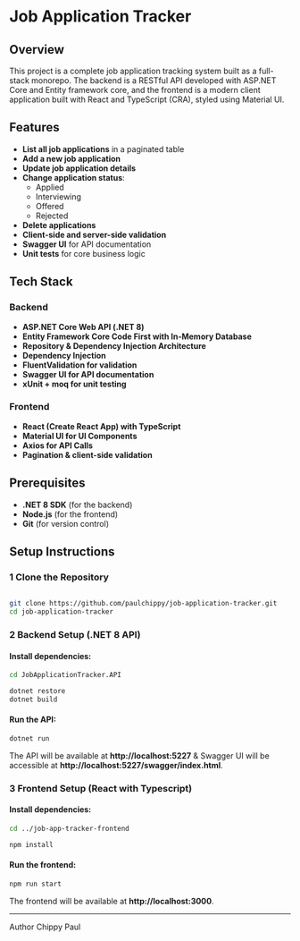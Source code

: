 # Job Application Tracker

## Overview
This project is a complete job application tracking system built as a full-stack monorepo. The backend is a RESTful API developed with ASP.NET Core and Entity framework core, and the frontend is a modern client application built with React and TypeScript (CRA), styled using Material UI.

## Features
- **List all job applications** in a paginated table
- **Add a new job application**
- **Update job application details**
- **Change application status**:
  - Applied
  - Interviewing
  - Offered
  - Rejected
- **Delete applications**
- **Client-side and server-side validation**
- **Swagger UI** for API documentation
- **Unit tests** for core business logic

## Tech Stack
### Backend
- **ASP.NET Core Web API (.NET 8)**
- **Entity Framework Core Code First with In-Memory Database**
- **Repository & Dependency Injection Architecture**
- **Dependency Injection**
- **FluentValidation for validation**
- **Swagger UI for API documentation**
- **xUnit + moq for unit testing**

### Frontend
- **React (Create React App) with TypeScript**
- **Material UI for UI Components**
- **Axios for API Calls**
- **Pagination & client-side validation**

## Prerequisites
- **.NET 8 SDK** (for the backend)
- **Node.js** (for the frontend)
- **Git** (for version control)

## Setup Instructions

### 1 Clone the Repository
```sh

git clone https://github.com/paulchippy/job-application-tracker.git
cd job-application-tracker
```

### 2 Backend Setup (.NET 8 API)
#### Install dependencies:
```sh
cd JobApplicationTracker.API
```
```sh
dotnet restore
dotnet build
```

#### Run the API:
```sh
dotnet run
```
The API will be available at **http://localhost:5227** & Swagger UI will be accessible  at **http://localhost:5227/swagger/index.html**.


### 3 Frontend Setup (React with Typescript)
#### Install dependencies:
```sh
cd ../job-app-tracker-frontend
```
```sh
npm install
```
#### Run the frontend:
```sh
npm run start
```
The frontend will be available at **http://localhost:3000**.

---

Author
Chippy Paul